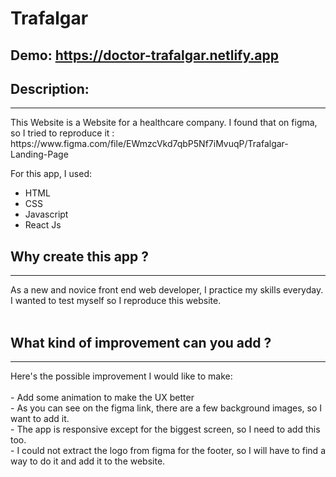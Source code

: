 # Trafalgar
##  Demo:  https://doctor-trafalgar.netlify.app

## Description:
<hr>
This Website is a Website for a healthcare company. I found that on figma, so I tried to reproduce it : https://www.figma.com/file/EWmzcVkd7qbP5Nf7iMvuqP/Trafalgar-Landing-Page

For this app, I used:
- HTML
- CSS
- Javascript
- React Js

## Why create this app ?
<hr>
As a new and novice front end web developer, I practice my skills everyday. I wanted to test myself so I reproduce this website.
<br>
<br>

## What kind of improvement can you add ?
<hr>
Here's the possible improvement I would like to make:<br>
<br>
- Add some animation to make the UX better<br>
- As you can see on the figma link, there are a few background images, so I want to add it.<br>
- The app is responsive except for the biggest screen, so I need to add this too. <br>
- I could not extract the logo from figma for the footer, so I will have to find a way to do it and add it to the website.

